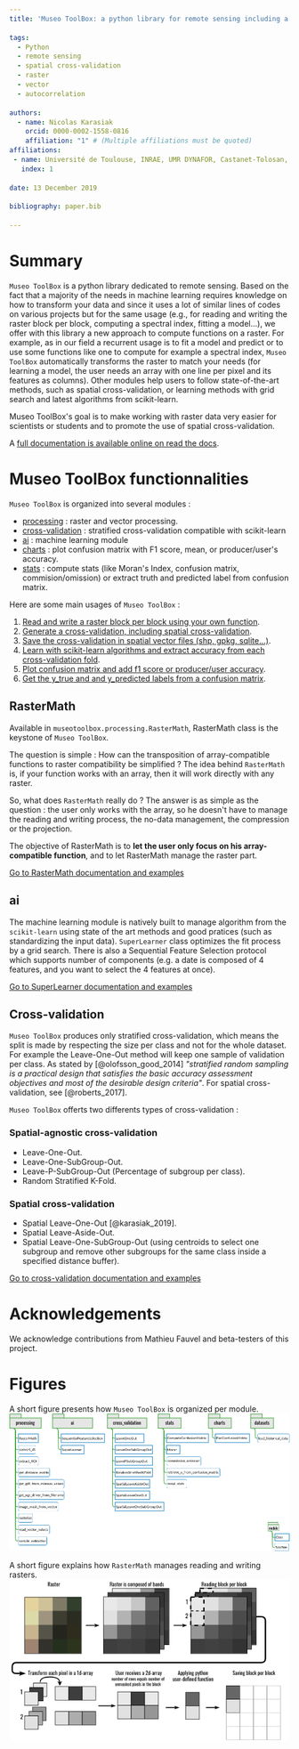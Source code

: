 ```yaml
---
title: 'Museo ToolBox: a python library for remote sensing including a new way to handle rasters.'

tags:
  - Python
  - remote sensing
  - spatial cross-validation
  - raster
  - vector
  - autocorrelation

authors:
  - name: Nicolas Karasiak
    orcid: 0000-0002-1558-0816
    affiliation: "1" # (Multiple affiliations must be quoted)
affiliations:
 - name: Université de Toulouse, INRAE, UMR DYNAFOR, Castanet-Tolosan, France
   index: 1

date: 13 December 2019

bibliography: paper.bib

---
```


# Summary

`Museo ToolBox` is a python library dedicated to remote sensing.
Based on the fact that a majority of the needs in machine learning requires knowledge on how to transform your data and since it uses a lot of similar lines of codes on various projects but for the same usage (e.g., for reading and writing the raster block per block, computing a spectral index, fitting a model...), we offer with this library a new approach to compute functions on a raster.
For example, as in our field a recurrent usage is to fit a model and predict or to use some functions like one to compute for example a spectral index, `Museo ToolBox` automatically transforms the raster to match your needs (for learning a model, the user needs an array with one line per pixel and its features as columns). Other modules help users to follow state-of-the-art methods, such as spatial cross-validation, or learning methods with grid search and latest algorithms from scikit-learn.

Museo ToolBox's goal is to make working with raster data very easier for scientists or students and to promote the use of spatial cross-validation.

A [full documentation is available online on read the docs](http://museotoolbox.readthedocs.io/).

# Museo ToolBox functionnalities

`Museo ToolBox` is organized into several modules :

- [processing](https://museotoolbox.readthedocs.io/en/latest/modules/museotoolbox.processing.html) : raster and vector processing.
- [cross-validation](https://museotoolbox.readthedocs.io/en/latest/modules/museotoolbox.cross_validation.html) : stratified cross-validation compatible with scikit-learn
- [ai](https://museotoolbox.readthedocs.io/en/latest/modules/museotoolbox.ai.html) : machine learning module
- [charts](https://museotoolbox.readthedocs.io/en/latest/modules/museotoolbox.charts.html) : plot confusion matrix with F1 score, mean, or producer/user's accuracy.
- [stats](https://museotoolbox.readthedocs.io/en/latest/modules/museotoolbox.stats.html) : compute stats (like Moran's Index, confusion matrix, commision/omission) or extract truth and predicted label from confusion matrix.

Here are some main usages of `Museo ToolBox` :
1. [Read and write a raster block per block using your own function](https://museotoolbox.readthedocs.io/en/latest/modules/processing/museotoolbox.processing.RasterMath.html).
2. [Generate a cross-validation, including spatial cross-validation](https://museotoolbox.readthedocs.io/en/latest/auto_examples/index.html#cross-validation).
3. [Save the cross-validation in spatial vector files (shp, gpkg, sqlite...)](SaveToVectorLink).
4. [Learn with scikit-learn algorithms and extract accuracy from each cross-validation fold](https://museotoolbox.readthedocs.io/en/latest/modules/ai/museotoolbox.ai.SuperLearner.html).
5. [Plot confusion matrix and add f1 score or producer/user accuracy](https://museotoolbox.readthedocs.io/en/latest/modules/charts/museotoolbox.charts.PlotConfusionMatrix.html#museotoolbox.charts.PlotConfusionMatrix).
6. [Get the y_true and and y_predicted labels from a confusion matrix](https://museotoolbox.readthedocs.io/en/latest/modules/stats/museotoolbox.stats.retrieve_y_from_confusion_matrix.html).

## RasterMath

Available in `museotoolbox.processing.RasterMath`, RasterMath class is the keystone of ``Museo ToolBox``.

The question is simple : How can the transposition of array-compatible functions to raster compatibility be simplified ? The idea behind ``RasterMath`` is, if your function works with an array, then it will work directly with any raster.

So, what does ``RasterMath`` really do ? The answer is as simple as the question : the user only works with the array, so he doesn't have to manage the reading and writing process, the no-data management, the compression or the projection.

The objective of RasterMath is to **let the user only focus on his array-compatible function**, and to let RasterMath manage the raster part.

[Go to RasterMath documentation and examples](https://museotoolbox.readthedocs.io/en/latest/modules/processing/museotoolbox.processing.RasterMath.html)



## ai

The machine learning module is natively built to manage algorithm
from the ``scikit-learn`` using state of the art methods and good pratices (such as standardizing the input data). ``SuperLearner`` class optimizes the fit process by a grid search. There is also a Sequential Feature Selection protocol which supports number of components (e.g. a date is composed of 4 features, and you want to select the 4 features at once).

[Go to SuperLearner documentation and examples](https://museotoolbox.readthedocs.io/en/latest/modules/ai/museotoolbox.ai.SuperLearner.html)

## Cross-validation

``Museo ToolBox`` produces only stratified cross-validation, which means the split is made by respecting the size per class and not for the whole dataset.
For example the Leave-One-Out method will keep one sample of validation per class. As stated by [@olofsson_good_2014] *"stratified random sampling is a practical design that satisfies the
basic accuracy assessment objectives and most of the desirable design
criteria"*. For spatial cross-validation, see [@roberts_2017].

``Museo ToolBox`` offerts two differents types of cross-validation :

### Spatial-agnostic cross-validation

- Leave-One-Out.
- Leave-One-SubGroup-Out.
- Leave-P-SubGroup-Out (Percentage of subgroup per class).
- Random Stratified K-Fold.

### Spatial cross-validation

- Spatial Leave-One-Out [@karasiak_2019].
- Spatial Leave-Aside-Out.
- Spatial Leave-One-SubGroup-Out (using centroids to select one subgroup and remove other subgroups for the same class inside a specified distance buffer).

[Go to cross-validation documentation and examples](https://museotoolbox.readthedocs.io/en/latest/auto_examples/index.html#cross-validation)

# Acknowledgements

We acknowledge contributions from Mathieu Fauvel and beta-testers of this project.

# Figures

A short figure presents how ``Museo ToolBox`` is organized per module.
![Museo ToolBox schema.](metadata/schema.png)

A short figure explains how ``RasterMath`` manages reading and writing rasters.
![Museo ToolBox schema.](metadata/RasterMath_schema.png)
